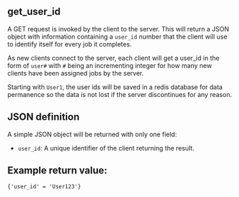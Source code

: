 ## get\_user\_id

A GET request is invoked by the client to the server. This will return a JSON object with information containing a `user_id` number that the client will use to identify itself for every job it completes. 

As new clients connect to the server, each client will get a user_id in the form of `user#` with `#` being an incrementing integer for how many new clients have been assigned jobs by the server. 

Starting with `User1`, the user ids will be saved in a redis database for data permanence so the data is not lost if the server discontinues for any reason.

## JSON definition
A simple JSON object will be returned with only one field:

* `user_id`: A unique identifier of the client returning the result.

## Example return value:
```
{'user_id' = 'User123'}
```
